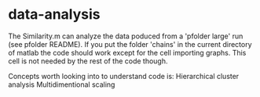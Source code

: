 data-analysis
=============
The Similarity.m can analyze the data poduced from a 'pfolder large' run (see pfolder README). If you put the folder 'chains' in the current directory of matlab the code should work except for the cell importing graphs. This cell is not needed by the rest of the code though.

Concepts worth looking into to understand code is:
Hierarchical cluster analysis
Multidimentional scaling
